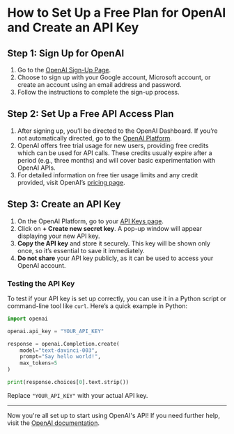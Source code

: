 
# How to Set Up a Free Plan for OpenAI and Create an API Key

## Step 1: Sign Up for OpenAI

1. Go to the [OpenAI Sign-Up Page](https://platform.openai.com/signup).
2. Choose to sign up with your Google account, Microsoft account, or create an account using an email address and password.
3. Follow the instructions to complete the sign-up process.

## Step 2: Set Up a Free API Access Plan

1. After signing up, you’ll be directed to the OpenAI Dashboard. If you’re not automatically directed, go to the [OpenAI Platform](https://platform.openai.com/).
2. OpenAI offers free trial usage for new users, providing free credits which can be used for API calls. These credits usually expire after a period (e.g., three months) and will cover basic experimentation with OpenAI APIs.
3. For detailed information on free tier usage limits and any credit provided, visit OpenAI’s [pricing page](https://openai.com/pricing).

## Step 3: Create an API Key

1. On the OpenAI Platform, go to your [API Keys page](https://platform.openai.com/account/api-keys).
2. Click on **+ Create new secret key**. A pop-up window will appear displaying your new API key.
3. **Copy the API key** and store it securely. This key will be shown only once, so it’s essential to save it immediately.
4. **Do not share** your API key publicly, as it can be used to access your OpenAI account.

### Testing the API Key

To test if your API key is set up correctly, you can use it in a Python script or command-line tool like `curl`. Here’s a quick example in Python:

```python
import openai

openai.api_key = "YOUR_API_KEY"

response = openai.Completion.create(
    model="text-davinci-003",
    prompt="Say hello world!",
    max_tokens=5
)

print(response.choices[0].text.strip())
```

Replace `"YOUR_API_KEY"` with your actual API key.

---

Now you're all set up to start using OpenAI's API! If you need further help, visit the [OpenAI documentation](https://platform.openai.com/docs/introduction).
